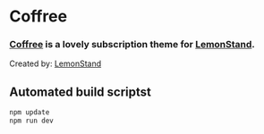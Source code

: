 Coffree
=============

### [Coffree](https://coffree.lemonstand.com/) is a lovely subscription theme for [LemonStand](https://lemonstand.com/).

Created by: [LemonStand](https://lemonstand.com)



## Automated build scriptst

```bash
npm update
npm run dev
```
